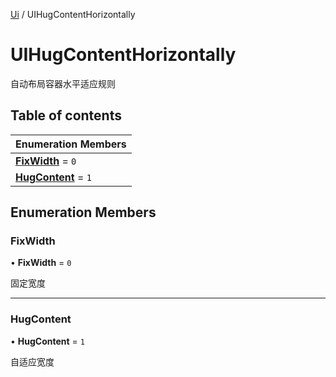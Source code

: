 [Ui](../groups/Core.Ui.md) / UIHugContentHorizontally

# UIHugContentHorizontally <Badge type="tip" text="Enumeration" /> <Score text="UIHugContentHorizontally" />

自动布局容器水平适应规则

## Table of contents

| Enumeration Members |
| :-----|
| **[FixWidth](mw.UIHugContentHorizontally.md#fixwidth)** = ``0`` <br> |
| **[HugContent](mw.UIHugContentHorizontally.md#hugcontent)** = ``1`` <br> |

## Enumeration Members

### FixWidth <Score text="FixWidth" /> 

• **FixWidth** = ``0``

固定宽度

___

### HugContent <Score text="HugContent" /> 

• **HugContent** = ``1``

自适应宽度

